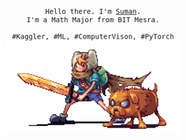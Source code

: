 
<p align="center">
  <br>
  <br>
  <br>
  <samp> Hello there. I'm <a href="https://www.kaggle.com/sumansahoo16">Suman</a>.<br>
    I'm a Math Major from BIT Mesra.<br><br>
    #Kaggler, #ML, #ComputerVison, #PyTorch
  </samp>
  <br>
  <img src="https://github.com/sumansahoo16/sumansahoo16/blob/main/preview.gif" width="350" />
</p>

